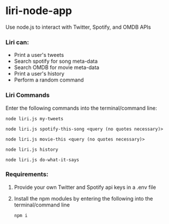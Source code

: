 # liri-node-app
Use node.js to interact with Twitter, Spotify, and OMDB APIs

### Liri can:
 - Print a user's tweets
 - Search spotify for song meta-data
 - Search OMDB for movie meta-data
 - Print a user's history
 - Perform a random command

### Liri Commands

Enter the following commands into the terminal/command line:

```
node liri.js my-tweets

node liri.js spotify-this-song <query (no quotes necessary)>

node liri.js movie-this <query (no quotes necessary)>

node liri.js history

node liri.js do-what-it-says
```

### Requirements:

 1. Provide your own Twitter and Spotify api keys in a .env file

 2. Install the npm modules by entering the following into the terminal/command line
    ```
    npm i
    ```